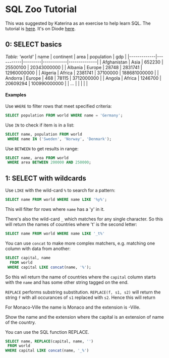 # SQL Zoo Tutorial

This was suggested by Katerina as an exercise to help learn SQL. The tutorial is [here](https://sqlzoo.net/). It's on Diode [here](https://diode.makersacademy.com/students/EdwardAndress/projects/448).

## 0: SELECT basics

*Table: 'world'*
| name        | continent | area    | population | gdp          |
|-------------|-----------|---------|------------|--------------|
| Afghanistan | Asia      | 652230  | 25500100   | 20343000000  |
| Albania     | Europe    | 28748   | 2831741    | 12960000000  |
| Algeria     | Africa    | 2381741 | 37100000   | 188681000000 |
| Andorra     | Europe    | 468     | 78115      | 3712000000   |
| Angola      | Africa    | 1246700 | 20609294   | 100990000000 |
| ...         |           |         |            |              |

#### Examples

Use `WHERE` to filter rows that meet specified criteria:
```sql
SELECT population FROM world WHERE name = 'Germany';
```

Use `IN` to check if item is in a list:
```sql
SELECT name, population FROM world
 WHERE name IN ('Sweden', 'Norway', 'Denmark');
```

Use `BETWEEN` to get results in range:
```sql
SELECT name, area FROM world
 WHERE area BETWEEN 200000 AND 250000;
```

## 1: SELECT with wildcards

Use `LIKE` with the wild-card `%` to search for a pattern:
```sql
SELECT name FROM world WHERE name LIKE '%y%';
```
This will filter for rows where `name` has a 'y' in it.

There's also the wild-card `_` which matches for any single character. So this will return the names of countries where 't' is the second letter:

```sql
SELECT name FROM world WHERE name LIKE '_t%'
```

You can use `concat` to make more complex matchers, e.g. matching one column with data from another:

```sql
SELECT capital, name
  FROM world
 WHERE capital LIKE concat(name, '%');
 ```

 So this wil return the name of countries where the `capital` column starts with the `name` and has some other string tagged on the end.

 `REPLACE` performs substring substitution. `REPLACE(f, s1, s2)` will return the string `f` with all occurances of `s1` replaced with `s2`. Hence this will return 

 For Monaco-Ville the name is Monaco and the extension is -Ville.

Show the name and the extension where the capital is an extension of name of the country.

You can use the SQL function REPLACE. 

 ```sql
 SELECT name, REPLACE(capital, name, '')
  FROM world
 WHERE capital LIKE concat(name, '_%')
 ```